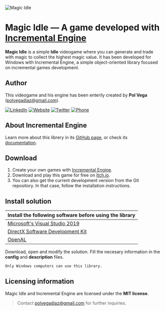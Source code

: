 ![Magic Idle](https://i.imgur.com/JHYdx1z.png)
# Magic Idle — A game developed with [Incremental Engine](https://github.com/Thendplayer/IncrementalEngine)

**Magic Idle** is a simple **Idle** videogame where you can generate and trade with magic to collect the highest magic value. 
It has been developed for Windows with Incremental Engine, a simple object-oriented library focused on incremental games development.

## Author

This videogame and his engine has been enterily created by **Pol Vega** (polvegadiaz@gmail.com).

[![LinkedIn](https://i.imgur.com/IpgDryO.png)](https://www.linkedin.com/in/vega-diaz/) [![Website](https://i.imgur.com/pN1kn8m.png)](http://polvega.net)  [![Twitter](https://i.imgur.com/Ax2ai92.png)](https://twitter.com/Thendplayer) [![Phone](https://i.imgur.com/diEYszG.png)](http://polvega.net)

## About Incremental Engine
Learn more about this librery in its [GitHub page](https://github.com/Thendplayer/IncrementalEngine), or check its [documentation](https://thendplayer.github.io/IncrementalEngineDocumentation/).

## Download

1) Create your own games with [Incremental Engine](https://github.com/Thendplayer/IncrementalEngineSolution).
2) Download and play this game for free on [Itch.io](https://pol-vega.itch.io/magic-idle).
3) You can also get the current development version from the Git repository. In that case, follow the installation instructions.

## Install solution
| Install the following software before using the library |
| ------ |
| [Microsoft's Visual Studio 2019](https://visualstudio.microsoft.com/es/vs/) |
| [DirectX Software Development Kit](https://www.microsoft.com/en-us/download/confirmation.aspx?id=6812) |
| [OpenAL](https://openal.org/) |

Download, open and modify the solution. Fill the necesary information in the **config** and **description** files.

```sh
Only Windows computers can use this library.
```

## Licensing information

Magic Idle and Incremental Engine are licensed under the **MIT license**.
>Contact polvegadiaz@gmail.com for further inquiries.
